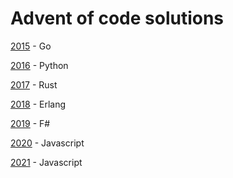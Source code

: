 # Advent of code solutions

[2015](https://adventofcode.com/2015) - Go

[2016](https://adventofcode.com/2016) - Python

[2017](https://adventofcode.com/2017) - Rust

[2018](https://adventofcode.com/2018) - Erlang

[2019](https://adventofcode.com/2019) - F#

[2020](https://adventofcode.com/2020) - Javascript

[2021](https://adventofcode.com/2021) - Javascript


